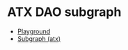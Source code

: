 # ATX DAO subgraph

- [Playground](https://thegraph.com/studio/subgraph/atx/playground)
- [Subgraph (atx)](https://thegraph.com/explorer/subgraphs/EVb3dmcg2YKinxVm6S5bncRhkfvQKwrjhq7jX4dWMQ2R?view=Overview&chain=mainnet)
